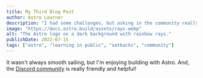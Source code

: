 ```yaml
---
title: My Third Blog Post
author: Astro Learner
description: "I had some challenges, but asking in the community really helped!"
image: "https://docs.astro.build/assets/rays.webp"
alt: "The Astro logo on a dark background with rainbow rays."
publishDate: 2022-07-15
tags: ["astro", "learning in public", "setbacks", "community"]
---
```


It wasn't always smooth sailing, but I'm enjoying building with Astro. And, the [Discord community](https://astro.build/chat) is really friendly and helpful!
